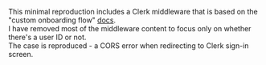 This minimal reproduction includes a Clerk middleware that is based on the "custom onboarding flow" [docs](https://clerk.com/docs/references/nextjs/add-onboarding-flow#configure-your-middleware-to-read-session-data).  
I have removed most of the middleware content to focus only on whether there's a user ID or not.  
The case is reproduced - a CORS error when redirecting to Clerk sign-in screen.
